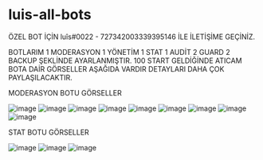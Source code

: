# luis-all-bots
ÖZEL BOT İÇİN luîs#0022 - 727342003339395146 İLE İLETİŞİME GEÇİNİZ.

BOTLARIM 1 MODERASYON 1 YÖNETİM 1 STAT 1 AUDİT 2 GUARD 2 BACKUP ŞEKLİNDE AYARLANMIŞTIR.
100 START GELDİĞİNDE ATICAM 
BOTA DAİR GÖRSELLER AŞAĞIDA VARDIR DETAYLARI DAHA ÇOK PAYLAŞILACAKTIR.
 
 MODERASYON BOTU GÖRSELLER
 
 
![image](https://user-images.githubusercontent.com/117843883/219043895-ca78e1d7-85be-4a84-9014-5325aff2d9bc.png)
![image](https://user-images.githubusercontent.com/117843883/219045596-f188eb9f-6023-4657-9ed1-400cd819206c.png)
![image](https://user-images.githubusercontent.com/117843883/219045707-9e82ef58-6e56-4ae8-8f04-a05e7f6dce8b.png)
![image](https://user-images.githubusercontent.com/117843883/219046512-856e53b9-243c-4a79-b6e4-1cd191848e20.png)
![image](https://user-images.githubusercontent.com/117843883/219046556-a88f0d72-58ca-4de7-ae8a-3885686a1017.png)
![image](https://user-images.githubusercontent.com/117843883/219046644-7682dcc4-9099-4155-9fcb-55142074844d.png)
![image](https://user-images.githubusercontent.com/117843883/219046693-933c7e80-7b3f-4a79-825a-262943c4f747.png)
![image](https://user-images.githubusercontent.com/117843883/219046769-e2346f2b-a86a-4d89-8b83-7f0264def290.png)
![image](https://user-images.githubusercontent.com/117843883/219174707-1a1f6697-3527-4803-a8ef-c1c918f5e451.png)

STAT BOTU GÖRSELLER

![image](https://user-images.githubusercontent.com/117843883/220190273-bdfa8d66-43e3-4ffc-950f-50b1f9f49ef0.png)
![image](https://user-images.githubusercontent.com/117843883/220190615-88fde1bb-ea64-492c-95df-ac83dd35bcac.png)
![image](https://user-images.githubusercontent.com/117843883/220190670-7863c7a2-eba9-483f-823e-45421475ef1b.png)

